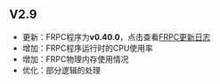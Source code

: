 ## V2.9

- 更新：FRPC程序为**v0.40.0**，点击查看[FRPC更新日志](https://github.com/fatedier/frp/releases/tag/v0.40.0)
- 增加：FRPC程序运行时的CPU使用率
- 增加：FRPC物理内存使用情况
- 优化：部分逻辑的处理